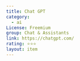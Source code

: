 ```yaml
---
title: Chat GPT
category:
  - ai
License: Freemium
group: Chat & Assistants
link: https://chatgpt.com/
rating: ⭐⭐⭐
layout: item
---
```

